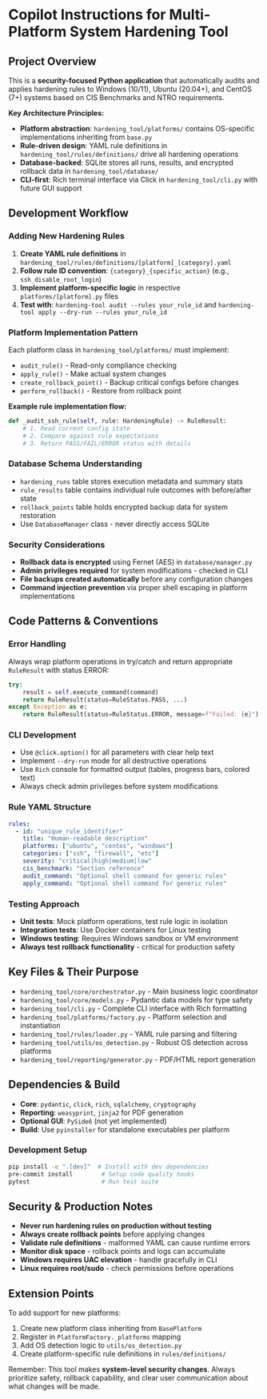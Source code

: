 # Copilot Instructions for Multi-Platform System Hardening Tool

## Project Overview

This is a **security-focused Python application** that automatically audits and applies hardening rules to Windows (10/11), Ubuntu (20.04+), and CentOS (7+) systems based on CIS Benchmarks and NTRO requirements.

**Key Architecture Principles:**
- **Platform abstraction**: `hardening_tool/platforms/` contains OS-specific implementations inheriting from `base.py`
- **Rule-driven design**: YAML rule definitions in `hardening_tool/rules/definitions/` drive all hardening operations
- **Database-backed**: SQLite stores all runs, results, and encrypted rollback data in `hardening_tool/database/`
- **CLI-first**: Rich terminal interface via Click in `hardening_tool/cli.py` with future GUI support

## Development Workflow

### Adding New Hardening Rules
1. **Create YAML rule definitions** in `hardening_tool/rules/definitions/[platform]_[category].yaml`
2. **Follow rule ID convention**: `{category}_{specific_action}` (e.g., `ssh_disable_root_login`)
3. **Implement platform-specific logic** in respective `platforms/[platform].py` files
4. **Test with**: `hardening-tool audit --rules your_rule_id` and `hardening-tool apply --dry-run --rules your_rule_id`

### Platform Implementation Pattern
Each platform class in `hardening_tool/platforms/` must implement:
- `audit_rule()` - Read-only compliance checking
- `apply_rule()` - Make actual system changes  
- `create_rollback_point()` - Backup critical configs before changes
- `perform_rollback()` - Restore from rollback point

**Example rule implementation flow:**
```python
def _audit_ssh_rule(self, rule: HardeningRule) -> RuleResult:
    # 1. Read current config state
    # 2. Compare against rule expectations  
    # 3. Return PASS/FAIL/ERROR status with details
```

### Database Schema Understanding
- `hardening_runs` table stores execution metadata and summary stats
- `rule_results` table contains individual rule outcomes with before/after state
- `rollback_points` table holds encrypted backup data for system restoration
- Use `DatabaseManager` class - never directly access SQLite

### Security Considerations
- **Rollback data is encrypted** using Fernet (AES) in `database/manager.py`
- **Admin privileges required** for system modifications - checked in CLI
- **File backups created automatically** before any configuration changes
- **Command injection prevention** via proper shell escaping in platform implementations

## Code Patterns & Conventions

### Error Handling
Always wrap platform operations in try/catch and return appropriate `RuleResult` with status ERROR:
```python
try:
    result = self.execute_command(command)
    return RuleResult(status=RuleStatus.PASS, ...)
except Exception as e:
    return RuleResult(status=RuleStatus.ERROR, message=f"Failed: {e}")
```

### CLI Development
- Use `@click.option()` for all parameters with clear help text
- Implement `--dry-run` mode for all destructive operations
- Use `Rich` console for formatted output (tables, progress bars, colored text)
- Always check admin privileges before system modifications

### Rule YAML Structure
```yaml
rules:
  - id: "unique_rule_identifier" 
    title: "Human-readable description"
    platforms: ["ubuntu", "centos", "windows"]
    categories: ["ssh", "firewall", "etc"]
    severity: "critical|high|medium|low"
    cis_benchmark: "Section reference"
    audit_command: "Optional shell command for generic rules"
    apply_command: "Optional shell command for generic rules"
```

### Testing Approach
- **Unit tests**: Mock platform operations, test rule logic in isolation
- **Integration tests**: Use Docker containers for Linux testing
- **Windows testing**: Requires Windows sandbox or VM environment
- **Always test rollback functionality** - critical for production safety

## Key Files & Their Purpose

- `hardening_tool/core/orchestrator.py` - Main business logic coordinator
- `hardening_tool/core/models.py` - Pydantic data models for type safety
- `hardening_tool/cli.py` - Complete CLI interface with Rich formatting
- `hardening_tool/platforms/factory.py` - Platform selection and instantiation
- `hardening_tool/rules/loader.py` - YAML rule parsing and filtering
- `hardening_tool/utils/os_detection.py` - Robust OS detection across platforms
- `hardening_tool/reporting/generator.py` - PDF/HTML report generation

## Dependencies & Build

- **Core**: `pydantic`, `click`, `rich`, `sqlalchemy`, `cryptography`
- **Reporting**: `weasyprint`, `jinja2` for PDF generation
- **Optional GUI**: `PySide6` (not yet implemented)
- **Build**: Use `pyinstaller` for standalone executables per platform

### Development Setup
```bash
pip install -e ".[dev]"  # Install with dev dependencies
pre-commit install        # Setup code quality hooks
pytest                    # Run test suite
```

## Security & Production Notes

- **Never run hardening rules on production without testing**
- **Always create rollback points** before applying changes
- **Validate rule definitions** - malformed YAML can cause runtime errors
- **Monitor disk space** - rollback points and logs can accumulate
- **Windows requires UAC elevation** - handle gracefully in CLI
- **Linux requires root/sudo** - check permissions before operations

## Extension Points

To add support for new platforms:
1. Create new platform class inheriting from `BasePlatform`
2. Register in `PlatformFactory._platforms` mapping
3. Add OS detection logic to `utils/os_detection.py` 
4. Create platform-specific rule definitions in `rules/definitions/`

Remember: This tool makes **system-level security changes**. Always prioritize safety, rollback capability, and clear user communication about what changes will be made.
